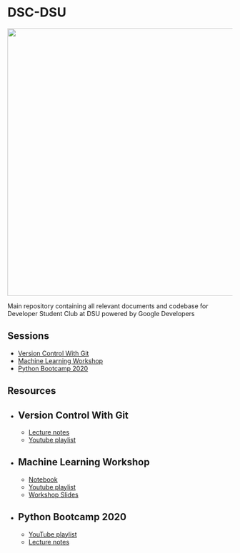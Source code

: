 # DSC-DSU

<p align="center">
<img src="DSU.png" width="600px"></img>
</p>
Main repository containing all relevant documents and codebase for Developer Student Club at DSU powered by Google Developers

## Sessions

- [Version Control With Git](#version-control-with-git)
- [Machine Learning Workshop](#machine-learning-workshop)
- [Python Bootcamp 2020](#python-bootcamp-2020)

## Resources

- ## Version Control With Git

  - [Lecture notes](version_control_with_git/lecture_notes.md)
  - [Youtube playlist](https://www.youtube.com/watch?v=oMntxxpwDqA&list=PLLyazdzLgFw7YKIV7tPhwruafPl388OoN)

- ## Machine Learning Workshop

  - [Notebook](machine_learning_workshop/titanic_survival.ipynb)
  - [Youtube playlist](https://www.youtube.com/watch?v=2GfOG5AO0rc)
  - [Workshop Slides](https://docs.google.com/presentation/d/1MF5V6WfjW88ipWDzUKJ1IKoAkKEIn3u3rvJwSBAqIuY/edit#slide=id.ga0a280794d_0_15)

- ## Python Bootcamp 2020
  - [YouTube playlist](https://www.youtube.com/playlist?list=PLLyazdzLgFw4SsqxcJzmoKZ94juVjEJZG&fbclid=IwAR0NGiQMWnytKUn9Je5BP4BWro-hcTxoEbuw8nNNpbECKGKFG6et6yz4-co)
  - [Lecture notes](python_bootcamp_2020/README.md)
